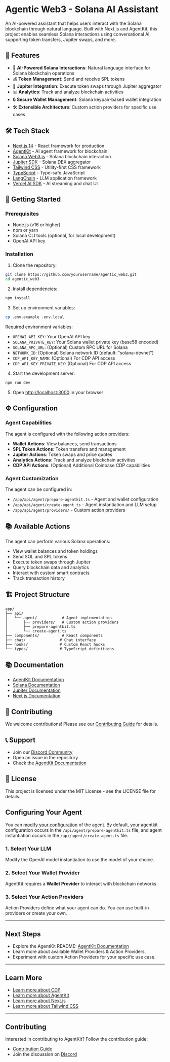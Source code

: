 # Agentic Web3 - Solana AI Assistant

An AI-powered assistant that helps users interact with the Solana blockchain through natural language. Built with Next.js and AgentKit, this project enables seamless Solana interactions using conversational AI, supporting token transfers, Jupiter swaps, and more.

## 🚀 Features

- 🤖 **AI-Powered Solana Interactions**: Natural language interface for Solana blockchain operations
- 💰 **Token Management**: Send and receive SPL tokens
- 🔄 **Jupiter Integration**: Execute token swaps through Jupiter aggregator
- 📊 **Analytics**: Track and analyze blockchain activities
- 🔒 **Secure Wallet Management**: Solana keypair-based wallet integration
- 🛠️ **Extensible Architecture**: Custom action providers for specific use cases

## 🛠️ Tech Stack

- [Next.js 14](https://nextjs.org) - React framework for production
- [AgentKit](https://github.com/coinbase/agentkit) - AI agent framework for blockchain
- [Solana Web3.js](https://solana-labs.github.io/solana-web3.js/) - Solana blockchain interaction
- [Jupiter SDK](https://docs.jup.ag) - Solana DEX aggregator
- [Tailwind CSS](https://tailwindcss.com) - Utility-first CSS framework
- [TypeScript](https://www.typescriptlang.org) - Type-safe JavaScript
- [LangChain](https://js.langchain.com) - LLM application framework
- [Vercel AI SDK](https://sdk.vercel.ai/docs) - AI streaming and chat UI

## 🏁 Getting Started

### Prerequisites

- Node.js (v16 or higher)
- npm or yarn
- Solana CLI tools (optional, for local development)
- OpenAI API key

### Installation

1. Clone the repository:

```sh
git clone https://github.com/yourusername/agentic_web3.git
cd agentic_web3
```

2. Install dependencies:

```sh
npm install
```

3. Set up environment variables:

```sh
cp .env.example .env.local
```

Required environment variables:

- `OPENAI_API_KEY`: Your OpenAI API key
- `SOLANA_PRIVATE_KEY`: Your Solana wallet private key (base58 encoded)
- `SOLANA_RPC_URL`: (Optional) Custom RPC URL for Solana
- `NETWORK_ID`: (Optional) Solana network ID (default: "solana-devnet")
- `CDP_API_KEY_NAME`: (Optional) For CDP API access
- `CDP_API_KEY_PRIVATE_KEY`: (Optional) For CDP API access

4. Start the development server:

```sh
npm run dev
```

5. Open [http://localhost:3000](http://localhost:3000) in your browser

## ⚙️ Configuration

### Agent Capabilities

The agent is configured with the following action providers:

- **Wallet Actions**: View balances, send transactions
- **SPL Token Actions**: Token transfers and management
- **Jupiter Actions**: Token swaps and price quotes
- **Analytics Actions**: Track and analyze blockchain activities
- **CDP API Actions**: (Optional) Additional Coinbase CDP capabilities

### Agent Customization

The agent can be configured in:

- `/app/api/agent/prepare-agentkit.ts` - Agent and wallet configuration
- `/app/api/agent/create-agent.ts` - Agent instantiation and LLM setup
- `/app/api/agent/providers/` - Custom action providers

## 📚 Available Actions

The agent can perform various Solana operations:

- View wallet balances and token holdings
- Send SOL and SPL tokens
- Execute token swaps through Jupiter
- Query blockchain data and analytics
- Interact with custom smart contracts
- Track transaction history

## 🏗️ Project Structure

```
app/
├── api/
│   └── agent/           # Agent implementation
│       ├── providers/   # Custom action providers
│       ├── prepare-agentkit.ts
│       └── create-agent.ts
├── components/          # React components
├── chat/               # Chat interface
├── hooks/              # Custom React hooks
└── types/              # TypeScript definitions
```

## 📚 Documentation

- [AgentKit Documentation](https://docs.cdp.coinbase.com/agentkit/docs/welcome)
- [Solana Documentation](https://docs.solana.com)
- [Jupiter Documentation](https://docs.jup.ag)
- [Next.js Documentation](https://nextjs.org/docs)

## 🤝 Contributing

We welcome contributions! Please see our [Contributing Guide](https://github.com/coinbase/agentkit/blob/main/CONTRIBUTING.md) for details.

## 📞 Support

- Join our [Discord Community](https://discord.gg/CDP)
- Open an issue in the repository
- Check the [AgentKit Documentation](https://docs.cdp.coinbase.com/agentkit/docs/welcome)

## 📝 License

This project is licensed under the MIT License - see the LICENSE file for details.

## Configuring Your Agent

You can [modify your configuration](https://github.com/coinbase/agentkit/tree/main/typescript/agentkit#usage) of the agent. By default, your agentkit configuration occurs in the `/api/agent/prepare-agentkit.ts` file, and agent instantiation occurs in the `/api/agent/create-agent.ts` file.

### 1. Select Your LLM

Modify the OpenAI model instantiation to use the model of your choice.

### 2. Select Your Wallet Provider

AgentKit requires a **Wallet Provider** to interact with blockchain networks.

### 3. Select Your Action Providers

Action Providers define what your agent can do. You can use built-in providers or create your own.

---

## Next Steps

- Explore the AgentKit README: [AgentKit Documentation](https://github.com/coinbase/agentkit)
- Learn more about available Wallet Providers & Action Providers.
- Experiment with custom Action Providers for your specific use case.

---

## Learn More

- [Learn more about CDP](https://docs.cdp.coinbase.com/)
- [Learn more about AgentKit](https://docs.cdp.coinbase.com/agentkit/docs/welcome)
- [Learn more about Next.js](https://nextjs.org/docs)
- [Learn more about Tailwind CSS](https://tailwindcss.com/docs)

---

## Contributing

Interested in contributing to AgentKit? Follow the contribution guide:

- [Contribution Guide](https://github.com/coinbase/agentkit/blob/main/CONTRIBUTING.md)
- Join the discussion on [Discord](https://discord.gg/CDP)
